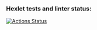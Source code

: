### Hexlet tests and linter status:
[![Actions Status](https://github.com/Idzanaagi/frontend-project-lvl3/workflows/hexlet-check/badge.svg)](https://github.com/Idzanaagi/frontend-project-lvl3/actions)